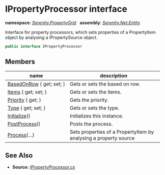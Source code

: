 # IPropertyProcessor interface
**namespace:** *[Serenity.PropertyGrid](../README.md#serenity.propertygrid-namespace)*   **assembly**: *[Serenity.Net.Entity](../README.md)*

Interface for property processors, which sets properties of a PropertyItem object by analysing a IPropertySource object.

```csharp
public interface IPropertyProcessor
```

## Members

| name | description |
| --- | --- |
| [BasedOnRow](IPropertyProcessor/BasedOnRow.md) { get; set; } | Gets or sets the based on row. |
| [Items](IPropertyProcessor/Items.md) { get; set; } | Gets or sets the items. |
| [Priority](IPropertyProcessor/Priority.md) { get; } | Gets the priority. |
| [Type](IPropertyProcessor/Type.md) { get; set; } | Gets or sets the type. |
| [Initialize](IPropertyProcessor/Initialize.md)() | Initializes this instance. |
| [PostProcess](IPropertyProcessor/PostProcess.md)() | Posts the process. |
| [Process](IPropertyProcessor/Process.md)(…) | Sets properties of a PropertyItem by analysing a property source |

## See Also

* **Source:** *[IPropertyProcessor.cs](https://github.com/serenity-is/Serenity/blob/master/src/Serenity.Net.Entity/PropertyGrid/IPropertyProcessor.cs)*